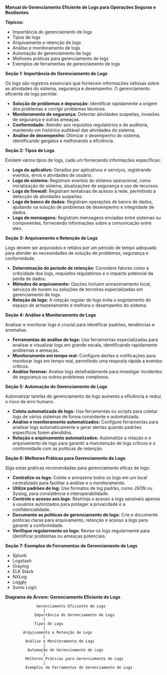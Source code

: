 **Manual de Gerenciamento Eficiente de Logs para Operações Seguras e Resilientes**

**Tópicos:**

* Importância do gerenciamento de logs
* Tipos de logs
* Arquivamento e retenção de logs
* Análise e monitoramento de logs
* Automação do gerenciamento de logs
* Melhores práticas para gerenciamento de logs
* Exemplos de ferramentas de gerenciamento de logs

**Seção 1: Importância do Gerenciamento de Logs**

Os logs são registros essenciais que fornecem informações valiosas sobre as atividades do sistema, segurança e desempenho. O gerenciamento eficiente de logs permite:

* **Solução de problemas e depuração:** Identificar rapidamente a origem dos problemas e corrigir problemas técnicos.
* **Monitoramento de segurança:** Detectar atividades suspeitas, invasões de segurança e outras ameaças.
* **Conformidade:** Atender aos requisitos regulatórios e de auditoria, mantendo um histórico auditável das atividades do sistema.
* **Análise de desempenho:** Otimizar o desempenho do sistema, identificando gargalos e melhorando a eficiência.

**Seção 2: Tipos de Logs**

Existem vários tipos de logs, cada um fornecendo informações específicas:

* **Logs de aplicativo:** Gerados por aplicativos e serviços, registrando eventos, erros e atividades de usuário.
* **Logs de sistema:** Registram eventos do sistema operacional, como inicialização do sistema, atualizações de segurança e uso de recursos.
* **Logs de firewall:** Registram tentativas de acesso à rede, permitindo a detecção de atividades suspeitas.
* **Logs de banco de dados:** Registram operações de banco de dados, ajudando na solução de problemas de desempenho e integridade de dados.
* **Logs de mensagens:** Registram mensagens enviadas entre sistemas ou componentes, fornecendo informações sobre a comunicação entre eles.

**Seção 3: Arquivamento e Retenção de Logs**

Logs devem ser arquivados e retidos por um período de tempo adequado para atender às necessidades de solução de problemas, segurança e conformidade.

* **Determinação do período de retenção:** Considere fatores como a criticidade dos logs, requisitos regulatórios e o impacto potencial da perda de dados.
* **Métodos de arquivamento:** Opções incluem armazenamento local, serviços de nuvem ou soluções de terceiros especializadas em gerenciamento de logs.
* **Rotação de logs:** A rotação regular de logs evita o esgotamento do espaço de armazenamento e melhora o desempenho do sistema.

**Seção 4: Análise e Monitoramento de Logs**

Analisar e monitorar logs é crucial para identificar padrões, tendências e anomalias.

* **Ferramentas de análise de logs:** Use ferramentas especializadas para analisar e visualizar logs em grande escala, identificando rapidamente problemas e ameaças.
* **Monitoramento em tempo real:** Configure alertas e notificações para monitorar logs em tempo real, permitindo uma resposta rápida a eventos críticos.
* **Análise forense:** Analise logs detalhadamente para investigar incidentes de segurança ou outros problemas complexos.

**Seção 5: Automação do Gerenciamento de Logs**

Automatizar tarefas de gerenciamento de logs aumenta a eficiência e reduz o risco de erro humano.

* **Coleta automatizada de logs:** Use ferramentas ou scripts para coletar logs de vários sistemas de forma consistente e automatizada.
* **Análise e monitoramento automatizados:** Configure ferramentas para analisar logs automaticamente e gerar alertas quando padrões específicos forem atendidos.
* **Rotação e arquivamento automatizados:** Automatize a rotação e o arquivamento de logs para garantir a manutenção de logs críticos e a conformidade com as políticas de retenção.

**Seção 6: Melhores Práticas para Gerenciamento de Logs**

Siga estas práticas recomendadas para gerenciamento eficaz de logs:

* **Centralize os logs:** Colete e armazene todos os logs em um local centralizado para facilitar a análise e o monitoramento.
* **Utilize padrões de log:** Use formatos de log padrão, como JSON ou Syslog, para consistência e interoperabilidade.
* **Controle o acesso aos logs:** Restrinja o acesso a logs sensíveis apenas a usuários autorizados para proteger a privacidade e a confidencialidade.
* **Documente as políticas de gerenciamento de logs:** Crie e documente políticas claras para arquivamento, retenção e acesso a logs para garantir a conformidade.
* **Verifique regularmente os logs:** Revise os logs regularmente para identificar problemas ou ameaças potenciais.

**Seção 7: Exemplos de Ferramentas de Gerenciamento de Logs**

* Splunk
* Logstash
* Graylog
* ELK Stack
* NXLog
* Loggly
* Sumo Logic

**Diagrama de Árvore: Gerenciamento Eficiente de Logs**

```
              Gerenciamento Eficiente de Logs
                 |
             Importância do Gerenciamento de Logs
                 |
             Tipos de Logs
                 |
        Arquivamento e Retenção de Logs
                 |
         Análise e Monitoramento de Logs
                 |
          Automação do Gerenciamento de Logs
                 |
         Melhores Práticas para Gerenciamento de Logs
                 |
         Exemplos de Ferramentas de Gerenciamento de Logs
```